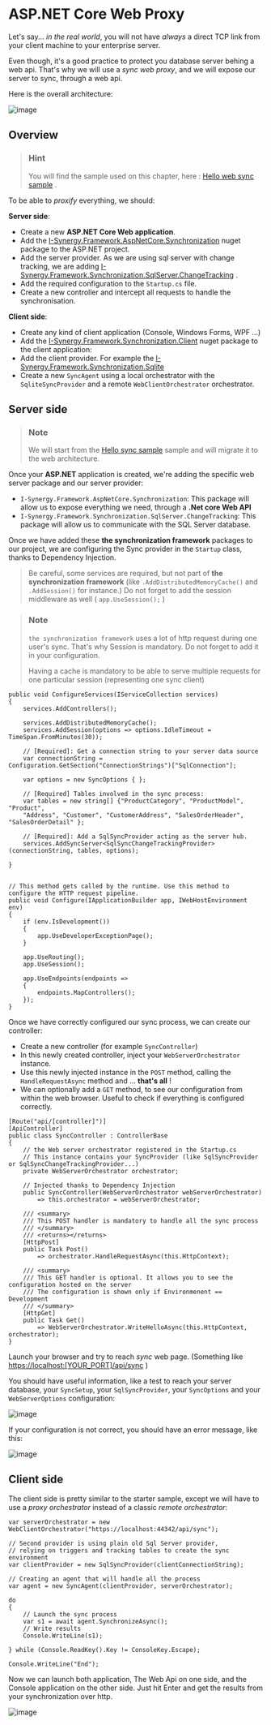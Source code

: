 ASP.NET Core Web Proxy
======================

Let\'s say\... *in the real world*, you will not have *always* a direct
TCP link from your client machine to your enterprise server.

Even though, it\'s a good practice to protect you database server behing
a web api. That\'s why we will use a *sync web proxy*, and we will
expose our server to sync, through a web api.

Here is the overall architecture:

![image](/assets/Architecture03.png)

Overview
--------

> ### Hint
> You will find the sample used on this chapter, here : [Hello web sync
sample](https://github.com/I-Synergy/I-Synergy.Framework/tree/master/Samples/HelloWebSync)
.

To be able to *proxify* everything, we should:

**Server side**:

-   Create a new **ASP.NET Core Web application**.
-   Add the
    [I-Synergy.Framework.AspNetCore.Synchronization](https://www.nuget.org/packages/I-Synergy.Framework.AspNetCore.Synchronization)
    nuget package to the ASP.NET project.
-   Add the server provider. As we are using sql server with change
    tracking, we are adding
    [I-Synergy.Framework.Synchronization.SqlServer.ChangeTracking](https://www.nuget.org/packages/I-Synergy.Framework.SqlServer.ChangeTracking)
    .
-   Add the required configuration to the `Startup.cs` file.
-   Create a new controller and intercept all requests to handle the
    synchronisation.

**Client side**:

-   Create any kind of client application (Console, Windows Forms, WPF
    \...)
-   Add the
    [I-Synergy.Framework.Synchronization.Client](https://www.nuget.org/packages/I-Synergy.Framework.Synchronization.Client)
    nuget package to the client application:
-   Add the client provider. For example the
    [I-Synergy.Framework.Synchronization.Sqlite](I-Synergy.Framework.Synchronization.Sqlite)
-   Create a new `SyncAgent` using a local orchestrator with the
    `SqliteSyncProvider` and a remote `WebClientOrchestrator`
    orchestrator.

Server side
-----------

> ### Note
> We will start from the [Hello sync
sample](https://github.com/I-Synergy/I-Synergy.Framework/tree/master/samples/Sample.Synchronization)
sample and will migrate it to the web architecture.

Once your **ASP.NET** application is created, we\'re adding the specific
web server package and our server provider:

-   `I-Synergy.Framework.AspNetCore.Synchronization`: This package will allow us to expose
    everything we need, through a **.Net core Web API**
-   `I-Synergy.Framework.Synchronization.SqlServer.ChangeTracking`: This package will allow us
    to communicate with the SQL Server database.

Once we have added these **the synchronization framework** packages to our project, we are
configuring the Sync provider in the `Startup` class, thanks to
Dependency Injection.

> Be careful, some services are required, but not part of **the synchronization framework** (like
  `.AddDistributedMemoryCache()` and `.AddSession()` for instance.)
> Do not forget to add the session middleware as well (
  `app.UseSession();` )

> ### Note
> `the synchronization framework` uses a lot of http request during one user\'s sync. That\'s why
Session is mandatory. Do not forget to add it in your configuration.
>
>Having a cache is mandatory to be able to serve multiple requests for
one particular session (representing one sync client)

``` {.sourceCode .csharp}
public void ConfigureServices(IServiceCollection services)
{
    services.AddControllers();

    services.AddDistributedMemoryCache();
    services.AddSession(options => options.IdleTimeout = TimeSpan.FromMinutes(30));

    // [Required]: Get a connection string to your server data source
    var connectionString = Configuration.GetSection("ConnectionStrings")["SqlConnection"];

    var options = new SyncOptions { };

    // [Required] Tables involved in the sync process:
    var tables = new string[] {"ProductCategory", "ProductModel", "Product",
    "Address", "Customer", "CustomerAddress", "SalesOrderHeader", "SalesOrderDetail" };

    // [Required]: Add a SqlSyncProvider acting as the server hub.
    services.AddSyncServer<SqlSyncChangeTrackingProvider>(connectionString, tables, options);

}


// This method gets called by the runtime. Use this method to configure the HTTP request pipeline.
public void Configure(IApplicationBuilder app, IWebHostEnvironment env)
{
    if (env.IsDevelopment())
    {
        app.UseDeveloperExceptionPage();
    }

    app.UseRouting();
    app.UseSession();

    app.UseEndpoints(endpoints =>
    {
        endpoints.MapControllers();
    });
}
```

Once we have correctly configured our sync process, we can create our
controller:

-   Create a new controller (for example `SyncController`)
-   In this newly created controller, inject your
    `WebServerOrchestrator` instance.
-   Use this newly injected instance in the `POST` method, calling the
    `HandleRequestAsync` method and \... **that\'s all** !
-   We can optionally add a `GET` method, to see our configuration from
    within the web browser. Useful to check if everything is configured
    correctly.

``` {.sourceCode .csharp}
[Route("api/[controller]")]
[ApiController]
public class SyncController : ControllerBase
{
    // the Web server orchestrator registered in the Startup.cs
    // This instance contains your SyncProvider (like SqlSyncProvider or SqlSyncChangeTrackingProvider...)
    private WebServerOrchestrator orchestrator;

    // Injected thanks to Dependency Injection
    public SyncController(WebServerOrchestrator webServerOrchestrator) 
        => this.orchestrator = webServerOrchestrator;

    /// <summary>
    /// This POST handler is mandatory to handle all the sync process
    /// </summary>
    /// <returns></returns>
    [HttpPost]
    public Task Post() 
        => orchestrator.HandleRequestAsync(this.HttpContext);

    /// <summary>
    /// This GET handler is optional. It allows you to see the configuration hosted on the server
    /// The configuration is shown only if Environmenent == Development
    /// </summary>
    [HttpGet]
    public Task Get() 
        => WebServerOrchestrator.WriteHelloAsync(this.HttpContext, orchestrator);
}
```

Launch your browser and try to reach *sync* web page. (Something like
[https://localhost:\[YOUR\_PORT\]/api/sync](https://localhost:%5BYOUR_PORT%5D/api/sync)
)

You should have useful information, like a test to reach your server
database, your `SyncSetup`, your `SqlSyncProvider`, your `SyncOptions`
and your `WebServerOptions` configuration:

![image](images/WebServerProperties.png)

If your configuration is not correct, you should have an error message,
like this:

![image](images/WebServerPropertiesError.png)

Client side
-----------

The client side is pretty similar to the starter sample, except we will
have to use a *proxy orchestrator* instead of a classic *remote
orchestrator*:

``` {.sourceCode .csharp}
var serverOrchestrator = new WebClientOrchestrator("https://localhost:44342/api/sync");

// Second provider is using plain old Sql Server provider, 
// relying on triggers and tracking tables to create the sync environment
var clientProvider = new SqlSyncProvider(clientConnectionString);

// Creating an agent that will handle all the process
var agent = new SyncAgent(clientProvider, serverOrchestrator);

do
{
    // Launch the sync process
    var s1 = await agent.SynchronizeAsync();
    // Write results
    Console.WriteLine(s1);

} while (Console.ReadKey().Key != ConsoleKey.Escape);

Console.WriteLine("End");
```

Now we can launch both application, The Web Api on one side, and the
Console application on the other side. Just hit Enter and get the
results from your synchronization over http.

![image](images/WebSync01.png)
